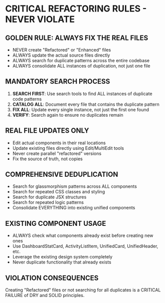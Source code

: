 # CRITICAL REFACTORING RULES - NEVER VIOLATE

## GOLDEN RULE: ALWAYS FIX THE REAL FILES

- NEVER create "Refactored" or "Enhanced" files
- ALWAYS update the actual source files directly
- ALWAYS search for duplicate patterns across the entire codebase
- ALWAYS consolidate ALL instances of duplication, not just one file

## MANDATORY SEARCH PROCESS

1. **SEARCH FIRST**: Use search tools to find ALL instances of duplicate code patterns
2. **CATALOG ALL**: Document every file that contains the duplicate pattern
3. **FIX ALL**: Update every single instance, not just the first one found
4. **VERIFY**: Search again to ensure no duplicates remain

## REAL FILE UPDATES ONLY

- Edit actual components in their real locations
- Update existing files directly using Edit/MultiEdit tools
- Never create parallel "refactored" versions
- Fix the source of truth, not copies

## COMPREHENSIVE DEDUPLICATION

- Search for glassmorphism patterns across ALL components
- Search for repeated CSS classes and styling
- Search for duplicate JSX structures
- Search for repeated logic patterns
- Consolidate EVERYTHING into existing unified components

## EXISTING COMPONENT USAGE

- ALWAYS check what components already exist before creating new ones
- Use DashboardStatCard, ActivityListItem, UnifiedCard, UnifiedHeader, etc.
- Leverage the existing design system completely
- Never duplicate functionality that already exists

## VIOLATION CONSEQUENCES

Creating "Refactored" files or not searching for all duplicates is a CRITICAL FAILURE of DRY and SOLID principles.